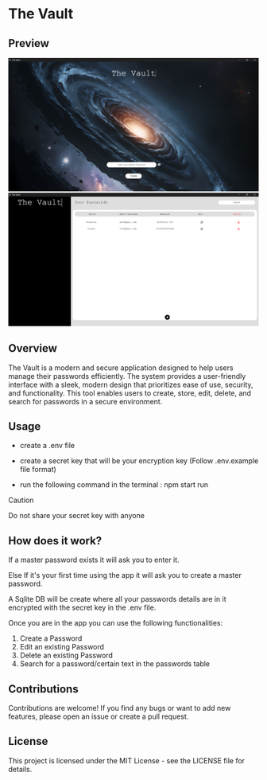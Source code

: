 # The Vault

## Preview
![Create Master Password](preview/image.png)
![Homepage Screen](preview/image-1.png)

## Overview

The Vault is a modern and secure application designed to help users manage their passwords efficiently. The system provides a user-friendly interface with a sleek, modern design that prioritizes ease of use, security, and functionality. This tool enables users to create, store, edit, delete, and search for passwords in a secure environment.

## Usage 

- create a .env file

- create a secret key that will be your encryption key (Follow .env.example file format)

- run the following command in the terminal : npm start run

> [!CAUTION]
> Do not share your secret key with anyone

## How does it work?

If a master password exists it will ask you to enter it.

Else If it's your first time using the app it will ask you to create a master password.

A Sqlite DB will be create where all your passwords details are in it encrypted with the secret key in the .env file.

Once you are in the app you can use the following functionalities:

1. Create a Password
2. Edit an existing Password
3. Delete an existing Password
4. Search for a password/certain text in the passwords table

## Contributions
Contributions are welcome! If you find any bugs or want to add new features, please open an issue or create a pull request.

## License
This project is licensed under the MIT License - see the LICENSE file for details.

